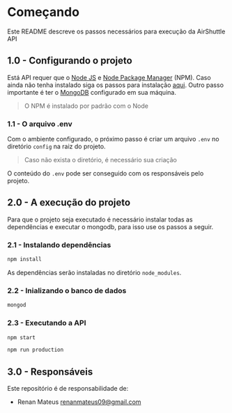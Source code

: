 # Começando 

Este README descreve os passos necessários para execução da AirShuttle API

## 1.0 - Configurando o projeto ##

Está API requer que o [Node JS](https://nodejs.org/en/) e [Node Package Manager](https://www.npmjs.com/) (NPM). Caso ainda não tenha instalado siga os passos para instalação [aqui](https://nodejs.org/en/download/). Outro passo importante é ter o [MongoDB](https://www.mongodb.com/download-center#atlas) configurado em sua máquina.
> O NPM é instalado por padrão com o Node



### 1.1 - O arquivo .env ###

Com o ambiente configurado, o próximo passo é criar um arquivo `.env` no diretório `config` na raiz do projeto.
> Caso não exista o diretório, é necessário sua criação

O conteúdo do `.env` pode ser conseguido com os responsáveis pelo projeto.

## 2.0 - A execução do projeto ##



Para que o projeto seja executado é necessário instalar todas as dependências e executar o mongodb, para isso use os passos a seguir.

### 2.1 - Instalando dependências

```bash
npm install
```
As dependências serão instaladas no diretório `node_modules`.

### 2.2 - Inializando o banco de dados 

```bash
mongod
```
### 2.3 - Executando a API 

```bash
npm start
```

```bash
npm run production
```

## 3.0 - Responsáveis ##

Este repositório é de responsabilidade de:
 
* Renan Mateus <renanmateus09@gmail.com>